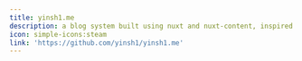 ```yaml
---
title: yinsh1.me
description: a blog system built using nuxt and nuxt-content, inspired by antfu.
icon: simple-icons:steam
link: 'https://github.com/yinsh1/yinsh1.me'
---
```

